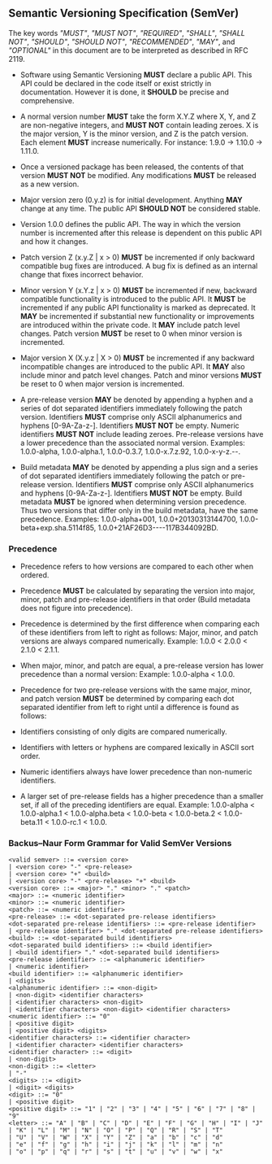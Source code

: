 ## Semantic Versioning Specification (SemVer)

The key words _"MUST"_, _"MUST NOT"_, _"REQUIRED"_, _"SHALL"_, _"SHALL NOT"_, _"SHOULD"_, _"SHOULD NOT"_, _"RECOMMENDED"_, _"MAY"_, and _"OPTIONAL"_ in this document are to be interpreted as described in RFC 2119.

- Software using Semantic Versioning **MUST** declare a public API. This API could be declared in the code itself or exist strictly in documentation. However it is done, it **SHOULD** be precise and comprehensive.

- A normal version number **MUST** take the form X.Y.Z where X, Y, and Z are non-negative integers, and **MUST NOT** contain leading zeroes. X is the major version, Y is the minor version, and Z is the patch version. Each element **MUST** increase numerically. For instance: 1.9.0 -> 1.10.0 -> 1.11.0.

- Once a versioned package has been released, the contents of that version **MUST NOT** be modified. Any modifications **MUST** be released as a new version.

- Major version zero (0.y.z) is for initial development. Anything **MAY** change at any time. The public API **SHOULD NOT** be considered stable.

- Version 1.0.0 defines the public API. The way in which the version number is incremented after this release is dependent on this public API and how it changes.

- Patch version Z (x.y.Z | x > 0) **MUST** be incremented if only backward compatible bug fixes are introduced. A bug fix is defined as an internal change that fixes incorrect behavior.

- Minor version Y (x.Y.z | x > 0) **MUST** be incremented if new, backward compatible functionality is introduced to the public API. It **MUST** be incremented if any public API functionality is marked as deprecated. It **MAY** be incremented if substantial new functionality or improvements are introduced within the private code. It **MAY** include patch level changes. Patch version **MUST** be reset to 0 when minor version is incremented.

- Major version X (X.y.z | X > 0) **MUST** be incremented if any backward incompatible changes are introduced to the public API. It **MAY** also include minor and patch level changes. Patch and minor versions **MUST** be reset to 0 when major version is incremented.

- A pre-release version **MAY** be denoted by appending a hyphen and a series of dot separated identifiers immediately following the patch version. Identifiers **MUST** comprise only ASCII alphanumerics and hyphens [0-9A-Za-z-]. Identifiers **MUST NOT** be empty. Numeric identifiers **MUST NOT** include leading zeroes. Pre-release versions have a lower precedence than the associated normal version. Examples: 1.0.0-alpha, 1.0.0-alpha.1, 1.0.0-0.3.7, 1.0.0-x.7.z.92, 1.0.0-x-y-z.--.

- Build metadata **MAY** be denoted by appending a plus sign and a series of dot separated identifiers immediately following the patch or pre-release version. Identifiers **MUST** comprise only ASCII alphanumerics and hyphens [0-9A-Za-z-]. Identifiers **MUST NOT** be empty. Build metadata **MUST** be ignored when determining version precedence. Thus two versions that differ only in the build metadata, have the same precedence. Examples: 1.0.0-alpha+001, 1.0.0+20130313144700, 1.0.0-beta+exp.sha.5114f85, 1.0.0+21AF26D3----117B344092BD.

### Precedence

- Precedence refers to how versions are compared to each other when ordered.

- Precedence **MUST** be calculated by separating the version into major, minor, patch and pre-release identifiers in that order (Build metadata does not figure into precedence).

- Precedence is determined by the first difference when comparing each of these identifiers from left to right as follows: Major, minor, and patch versions are always compared numerically.
Example: 1.0.0 < 2.0.0 < 2.1.0 < 2.1.1.

- When major, minor, and patch are equal, a pre-release version has lower precedence than a normal version:
Example: 1.0.0-alpha < 1.0.0.

- Precedence for two pre-release versions with the same major, minor, and patch version **MUST** be determined by comparing each dot separated identifier from left to right until a difference is found as follows:
- Identifiers consisting of only digits are compared numerically.
- Identifiers with letters or hyphens are compared lexically in ASCII sort order.
- Numeric identifiers always have lower precedence than non-numeric identifiers.
- A larger set of pre-release fields has a higher precedence than a smaller set, if all of the preceding identifiers are equal.
Example: 1.0.0-alpha < 1.0.0-alpha.1 < 1.0.0-alpha.beta < 1.0.0-beta < 1.0.0-beta.2 < 1.0.0-beta.11 < 1.0.0-rc.1 < 1.0.0.

### Backus–Naur Form Grammar for Valid SemVer Versions

```plaintext
<valid semver> ::= <version core>
| <version core> "-" <pre-release>
| <version core> "+" <build>
| <version core> "-" <pre-release> "+" <build>
<version core> ::= <major> "." <minor> "." <patch>
<major> ::= <numeric identifier>
<minor> ::= <numeric identifier>
<patch> ::= <numeric identifier>
<pre-release> ::= <dot-separated pre-release identifiers>
<dot-separated pre-release identifiers> ::= <pre-release identifier>
| <pre-release identifier> "." <dot-separated pre-release identifiers>
<build> ::= <dot-separated build identifiers>
<dot-separated build identifiers> ::= <build identifier>
| <build identifier> "." <dot-separated build identifiers>
<pre-release identifier> ::= <alphanumeric identifier>
| <numeric identifier>
<build identifier> ::= <alphanumeric identifier>
| <digits>
<alphanumeric identifier> ::= <non-digit>
| <non-digit> <identifier characters>
| <identifier characters> <non-digit>
| <identifier characters> <non-digit> <identifier characters>
<numeric identifier> ::= "0"
| <positive digit>
| <positive digit> <digits>
<identifier characters> ::= <identifier character>
| <identifier character> <identifier characters>
<identifier character> ::= <digit>
| <non-digit>
<non-digit> ::= <letter>
| "-"
<digits> ::= <digit>
| <digit> <digits>
<digit> ::= "0"
| <positive digit>
<positive digit> ::= "1" | "2" | "3" | "4" | "5" | "6" | "7" | "8" | "9"
<letter> ::= "A" | "B" | "C" | "D" | "E" | "F" | "G" | "H" | "I" | "J"
| "K" | "L" | "M" | "N" | "O" | "P" | "Q" | "R" | "S" | "T"
| "U" | "V" | "W" | "X" | "Y" | "Z" | "a" | "b" | "c" | "d"
| "e" | "f" | "g" | "h" | "i" | "j" | "k" | "l" | "m" | "n"
| "o" | "p" | "q" | "r" | "s" | "t" | "u" | "v" | "w" | "x"
```
